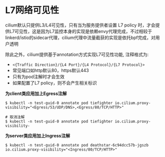 # L7网络可见性

cilium默认只提供L3/L4可见性，只有当为服务提供者设置 L7 policy 时，才会提供L7可见性，这是因为L7监控本身的实现是依赖envy代理完成，不过相较于linkerd/istio的sidecar代理，cilium代理中流量截获的实现是依托bpf完成，对用户透明

除此之外，cilium提供基于annotation方式实现L7可见性功能, 注释格式为:
- `<{Traffic Direction}/{L4 Port}/{L4 Protocol}/{L7 Protocol}>`
- 常见端口如http默认80，https默认443
- 只有为pod注解时才会生效
- 如果配置了L7 policy，则不会产生相关标识

**为client类应用加上Egress注解**

```shell
$ kubectl -n test-guid-0 annotate pod tiefighter io.cilium.proxy-visibility="<Egress/53/UDP/DNS>,<Egress/80/TCP/HTTP>"

# 取消注解
$ kubectl -n test-guid-0 annotate pod tiefighter io.cilium.proxy-visibility-
```

**为server类应用加上Ingress注解**

```shell
$ kubectl -n test-guid-0 annotate pod deathstar-6c94dcc57b-jgszb io.cilium.proxy-visibility="<Ingress/80/TCP/HTTP>"
```